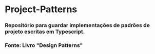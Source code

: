 # Project-Patterns

### Repositório para guardar implementações de padrões de projeto escritas em Typescript.

### Fonte: Livro "Design Patterns"